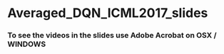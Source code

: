 # Averaged_DQN_ICML2017_slides
### To see the videos in the slides use Adobe Acrobat on OSX / WINDOWS
